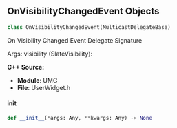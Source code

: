 ## OnVisibilityChangedEvent Objects

```python
class OnVisibilityChangedEvent(MulticastDelegateBase)
```

On Visibility Changed Event  Delegate Signature

Args:
    visibility (SlateVisibility):

**C++ Source:**

- **Module**: UMG
- **File**: UserWidget.h

<a id="unreal.OnVisibilityChangedEvent.__init__"></a>

#### __init__

```python
def __init__(*args: Any, **kwargs: Any) -> None
```

<a id="unreal.OnWidgetAnimationPlaybackStatusChanged"></a>